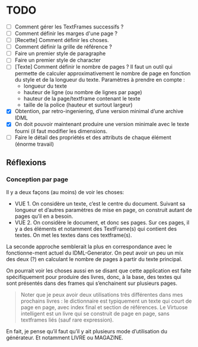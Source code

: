 # TODO

- [ ] Comment gérer les TextFrames successifs ?
- [ ] Comment définir les marges d'une page ?
- [ ] [Recette] Comment définir les choses.
- [ ] Comment définir la grille de référence ?
- [ ] Faire un premier style de paragraphe
- [ ] Faire un premier style de character
- [ ] [Texte] Comment définir le nombre de pages ? Il faut un outil qui permette de calculer approximativement le nombre de page en fonction du style et de la longueur du texte. Paramètres à prendre en compte :
  - longueur du texte
  - hauteur de ligne (ou nombre de lignes par page)
  - hauteur de la page/textframe contenant le texte
  - taille de la police (hauteur et surtout largeur)
- [x] Obtention, par retro-ingeniering, d’une version minimal d’une archive IDML
- [x] On doit pouvoir maintenant produire une version minimale avec le texte fourni (il faut modifier les dimensions.
- [ ] Faire le détail des propriétés et des attributs de chaque élément (énorme travail)

## Réflexions

### Conception par page

Il y a deux façons (au moins) de voir les choses: 

* VUE 1. On considère un texte, c’est le centre du document. Suivant sa longueur et d’autres paramètres de mise en page, on construit autant de pages qu’il en a besoin.
* VUE 2. On considère le document, et donc ses pages. Sur ces pages, il y a des éléments et notamment des TextFrame(s) qui contient des textes. On met les textes dans ces textframe(s).

La seconde approche semblerait la plus en correspondance avec le fonctionne-ment actuel du IDML-Generator. On peut avoir un peu un mix des deux (?) en calculant le nombre de pages à partir du texte principal.

On pourrait voir les choses aussi en se disant que cette application est faite spécifiquement pour produire des livres, donc, à la base, des textes qui sont présentés dans des frames qui s’enchainent sur plusieurs pages.

> Noter que je peux avoir deux utilisations très différentes dans mes prochains livres : le dictionnaire est typiquement un texte qui court de page en page, avec index final et section de références. Le Virtuose intelligent est un livre qui se construit de page en page, sans textframes liés (sauf rare expression).

En fait, je pense qu’il faut qu’il y ait plusieurs mode d’utilisation du générateur. Et notamment LIVRE ou MAGAZINE.
